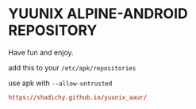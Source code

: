 # YUUNIX ALPINE-ANDROID REPOSITORY

Have fun and enjoy.

add this to your `/etc/apk/repositories`

use apk with `--allow-untrusted`

```conf
https://shadichy.github.io/yuunix_aaur/
```

